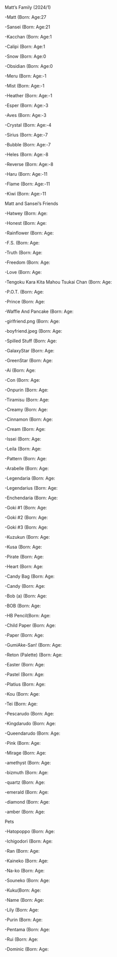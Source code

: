 Matt’s Family (2024/1)

-Matt (Born: Age:27

-Sansei (Born: Age:21

-Kacchan (Born: Age:1

-Calipi (Born: Age:1

-Snow (Born: Age:0

-Obsidian (Born: Age:0

-Meru (Born: Age:-1

-Mist (Born: Age:-1

-Heather (Born: Age:-1

-Esper (Born: Age:-3

-Aves (Born: Age:-3

-Crystal (Born: Age:-4

-Sirius (Born: Age:-7

-Bubble (Born: Age:-7

-Heles (Born: Age:-8

-Reverse (Born: Age:-8

-Haru (Born: Age:-11

-Flame (Born: Age:-11

-Kiwi (Born: Age:-11

Matt and Sansei’s Friends

-Hatwey (Born: Age:

-Honest (Born: Age:

-Rainflower (Born: Age:

-F.S. (Born: Age:

-Truth (Born: Age:

-Freedom (Born: Age:

-Love (Born: Age:

-Tengoku Kara Kita Mahou Tsukai Chan (Born: Age:

-P.O.T. (Born: Age:

-Prince (Born: Age:

-Waffle And Pancake (Born: Age:

-girlfriend.png (Born: Age:

-boyfriend.jpeg (Born: Age:

-Spilled Stuff (Born: Age:

-GalaxyStar (Born: Age:

-GreenStar (Born: Age:

-Ai (Born: Age:

-Con (Born: Age:

-Onpurin (Born: Age:

-Tiramisu (Born: Age:

-Creamy (Born: Age:

-Cinnamon (Born:  Age:

-Cream (Born: Age:

-Issei (Born: Age:

-Leila (Born: Age:

-Pattern (Born: Age:

-Arabelle (Born: Age:

-Legendaria (Born: Age:

-Legendarius (Born: Age:

-Enchendaria (Born: Age:

-Goki #1 (Born: Age:

-Goki #2 (Born: Age:

-Goki #3 (Born: Age:

-Kuzukun (Born: Age:

-Kusa (Born: Age:

-Pirate (Born: Age:

-Heart (Born: Age:

-Candy Bag (Born: Age:

-Candy (Born: Age:

-Bob (a) (Born: Age:

-BOB (Born: Age:

-HB Pencil(Born: Age:

-Child Paper (Born: Age:

-Paper (Born: Age:

-GumiAke-San! (Born: Age:

-Reton (Palette) (Born: Age:

-Easter (Born: Age:

-Pastel (Born: Age:

-Platius (Born: Age:

-Kou (Born: Age:

-Tei (Born: Age:

-Pescarudo (Born: Age:

-Kingdarudo (Born: Age:

-Queendarudo (Born: Age:

-Pink (Born: Age:

-Mirage (Born: Age:

-amethyst (Born: Age:

-bizmuth (Born: Age:

-quartz (Born: Age:

-emerald (Born: Age:

-diamond (Born: Age:

-amber (Born: Age:

Pets

-Hatopoppo (Born: Age:

-Ichigodori (Born: Age:

-Ran (Born: Age:

-Kaineko (Born: Age:

-Na-ko (Born: Age:

-Souneko (Born: Age:

-Kuku(Born: Age:

-Name (Born: Age:

-Lily (Born: Age:

-Purin (Born: Age:

-Pentama (Born: Age:

-Rui (Born: Age:

-Dominic (Born: Age:
